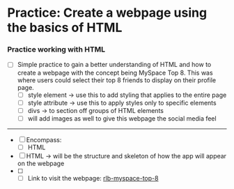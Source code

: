 # Practice: Create a webpage using the basics of HTML

### Practice working with HTML

- [ ] Simple practice to gain a better understanding of HTML and how to create a webpage with the concept being MySpace Top 8. This was where users could select their top 8 friends to display on their profile page.
    - [ ] style element -> use this to add styling that applies to the entire page
    - [ ] style attribute -> use this to apply styles only to specific elements
    - [ ] divs -> to section off groups of HTML elements
    - [ ] will add images as well to give this webpage the social media feel
---
- [ ] Encompass:
  - [ ] HTML
- [ ] HTML → will be the structure and skeleton of how the app will appear on the webpage
- [ ] - [ ] Link to visit the webpage: <a href="https://rlb-myspace-top-8.netlify.app/" target="_blank">rlb-myspace-top-8</a>
